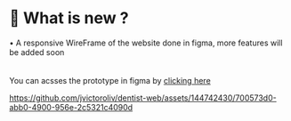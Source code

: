 # 📅 What is new ?
• A responsive WireFrame of the website done in figma, more features will be added soon
\
\
\
You can acsses the prototype in figma by [clicking here](https://www.figma.com/file/e1oZg51qJZIG0aecgLBfi9/Pagina-para-consult%C3%B3rio-na-WEB?type=design&node-id=0%3A1&mode=design&t=06iKaAJnyu6gOUfY-1)

https://github.com/jvictoroliv/dentist-web/assets/144742430/700573d0-abb0-4900-956e-2c5321c4090d



